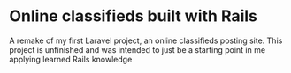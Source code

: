 # Online classifieds built with Rails

A remake of my first Laravel project, an online classifieds posting site. This project is unfinished and was intended to just be a starting point in me applying learned Rails knowledge